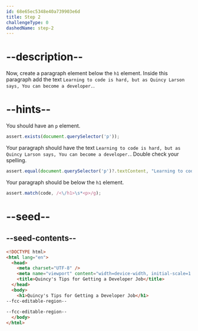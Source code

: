 ```yaml
---
id: 68e65ec5348e40a739903e6d
title: Step 2
challengeType: 0
dashedName: step-2
---
```


# --description--

Now, create a paragraph element below the `h1` element. Inside this paragraph add the text `Learning to code is hard, but as Quincy Larson says, You can become a developer.`.

# --hints--

You should have an `p` element.

```js
assert.exists(document.querySelector('p'));
```

Your paragraph should have the text `Learning to code is hard, but as Quincy Larson says, You can become a developer.`. Double check your spelling.

```js
assert.equal(document.querySelector('p')?.textContent, "Learning to code is hard, but as Quincy Larson says, You can become a developer.");
```

Your paragraph should be below the `h1` element.

```js
assert.match(code, /<\/h1>\s*<p>/g);
```

# --seed--

## --seed-contents--

```html
<!DOCTYPE html>
<html lang="en">
  <head>
    <meta charset="UTF-8" />
    <meta name="viewport" content="width=device-width, initial-scale=1.0" />
    <title>Quincy's Tips for Getting a Developer Job</title>
  </head>
  <body>
    <h1>Quincy's Tips for Getting a Developer Job</h1>
--fcc-editable-region--
   
--fcc-editable-region--
  </body>
</html>
```
